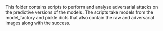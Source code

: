 This folder contains scripts to perform and analyse adversarial attacks on the predictive versions of the models. The scripts take models from the model_factory and pickle dicts that also contain the raw and adversarial images along with the success.  
